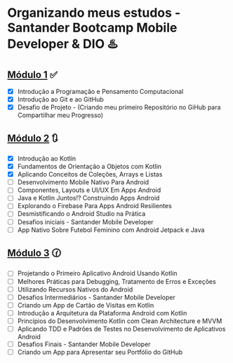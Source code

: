 # Organizando meus estudos - Santander Bootcamp Mobile Developer & DIO :hotsprings:

## [Módulo 1](https://github.com/thauamoreira/Estudos/tree/main/Modulo%201) :white_check_mark: 

- [x] Introdução a Programação e Pensamento Computacional
- [x] Introdução ao Git e ao GitHub
- [x] Desafio de Projeto - (Criando meu primeiro Repositório no GiHub para Compartilhar meu Progresso)

## [Módulo 2](https://github.com/thauamoreira/Estudos/tree/main/Modulo%202) :arrows_clockwise:  

- [x] Introdução ao Kotlin
- [x] Fundamentos de Orientação a Objetos com Kotlin
- [x] Aplicando Conceitos de Coleções, Arrays e Listas
- [ ] Desenvolvimento Mobile Nativo Para Android
- [ ] Componentes, Layouts e UI/UX Em Apps Android
- [ ] Java e Kotlin Juntos!? Construindo Apps Android
- [ ] Explorando o Firebase Para Apps Android Resilientes
- [ ] Desmistificando o Android Studio na Prática
- [ ] Desafios iniciais - Santander Mobile Developer
- [ ] App Nativo Sobre Futebol Feminino com Android Jetpack e Java

## [Módulo 3](https://github.com/thauamoreira/Estudos/tree/main/Modulo%203) :clock130:

- [ ] Projetando o Primeiro Aplicativo Android Usando Kotlin
- [ ] Melhores Práticas para Debugging, Tratamento de Erros e Exceções
- [ ] Utilizando Recursos Nativos do Android
- [ ] Desafios Intermediários - Santander Mobile Developer
- [ ] Criando um App de Cartão de Visitas em Kotlin
- [ ] Introdução a Arquitetura da Plataforma Android com Kotlin
- [ ] Princípios do Desenvolvimento Kotlin com Clean Architecture e MVVM
- [ ] Aplicando TDD e Padrões de Testes no Desenvolvimento de Aplicativos Android
- [ ] Desafios Finais - Santander Mobile Developer
- [ ] Criando um App para Apresentar seu Portfólio do GitHub
